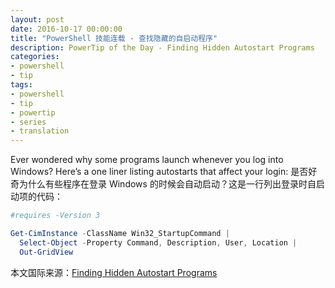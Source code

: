 ```yaml
---
layout: post
date: 2016-10-17 00:00:00
title: "PowerShell 技能连载 - 查找隐藏的自启动程序"
description: PowerTip of the Day - Finding Hidden Autostart Programs
categories:
- powershell
- tip
tags:
- powershell
- tip
- powertip
- series
- translation
---
```

Ever wondered why some programs launch whenever you log into Windows? Here’s a one liner listing autostarts that affect your login:
是否好奇为什么有些程序在登录 Windows 的时候会自动启动？这是一行列出登录时自启动项的代码：

```powershell
#requires -Version 3

Get-CimInstance -ClassName Win32_StartupCommand |
  Select-Object -Property Command, Description, User, Location |
  Out-GridView
```

<!--more-->
本文国际来源：[Finding Hidden Autostart Programs](http://community.idera.com/powershell/powertips/b/tips/posts/finding-hidden-autostart-programs)
